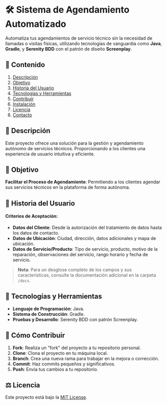 # 🛠 Sistema de Agendamiento Automatizado

Automatiza tus agendamientos de servicio técnico sin la necesidad de llamadas o visitas físicas, utilizando tecnologías de vanguardia como **Java**, **Gradle**, y **Serenity BDD** con el patrón de diseño **Screenplay**.

## 🚀 Contenido

1. [Descripción](#-descripción)
2. [Objetivo](#-objetivo)
3. [Historia del Usuario](#-historia-del-usuario)
4. [Tecnologías y Herramientas](#-tecnologías-y-herramientas)
5. [Contribuir](#-cómo-contribuir)
6. [Instalación](#-instrucciones-de-instalación)
7. [Licencia](#-licencia)
8. [Contacto](#-soporte-y-contacto)

## 📌 Descripción

Este proyecto ofrece una solución para la gestión y agendamiento autónomo de servicios técnicos. Proporcionando a los clientes una experiencia de usuario intuitiva y eficiente.

## 🎯 Objetivo

**Facilitar el Proceso de Agendamiento**: Permitiendo a los clientes agendar sus servicios técnicos en la plataforma de forma autónoma.

## 📜 Historia del Usuario


#### Criterios de Aceptación:

- **Datos del Cliente**: Desde la autorización del tratamiento de datos hasta los datos de contacto.
- **Datos de Ubicación**: Ciudad, dirección, datos adicionales y mapa de ubicación.
- **Datos de Servicio/Producto**: Tipo de servicio, producto, motivo de la reparación, observaciones del servicio, rango horario y fecha de servicio.

> **Nota**: Para un desglose completo de los campos y sus características, consulte la documentación adicional en la carpeta `/docs`.

## 🧰 Tecnologías y Herramientas

- **Lenguaje de Programación**: Java.
- **Sistema de Construcción**: Gradle.
- **Pruebas y Desarrollo**: Serenity BDD con patrón Screenplay.

## 🤝 Cómo Contribuir

1. **Fork**: Realiza un "fork" del proyecto a tu repositorio personal.
2. **Clone**: Clona el proyecto en tu máquina local.
3. **Branch**: Crea una nueva rama para trabajar en la mejora o corrección.
4. **Commit**: Haz commits pequeños y significativos.
5. **Push**: Envía tus cambios a tu repositorio.


## ⚖ Licencia

Este proyecto está bajo la [MIT License](LICENSE.md).
